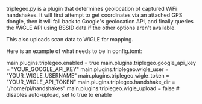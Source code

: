 triplegeo.py is a plugin that determines geolocation of captured WiFi handshakes. 
It will first attempt to get coordinates via an attached GPS dongle, then it will fall back to Google's geolocation API, and finally queries the WiGLE API using BSSID data if the other options aren't available.

This also uploads scan data to WiGLE for mapping.

Here is an example of what needs to be in config.toml:

main.plugins.triplegeo.enabled = true
main.plugins.triplegeo.google_api_key = "YOUR_GOOGLE_API_KEY"
main.plugins.triplegeo.wigle_user = "YOUR_WIGLE_USERNAME"
main.plugins.triplegeo.wigle_token = "YOUR_WIGLE_API_TOKEN"
main.plugins.triplegeo.handshake_dir = "/home/pi/handshakes"
main.plugins.triplegeo.wigle_upload = false  # disables auto-upload, set to true to enable

